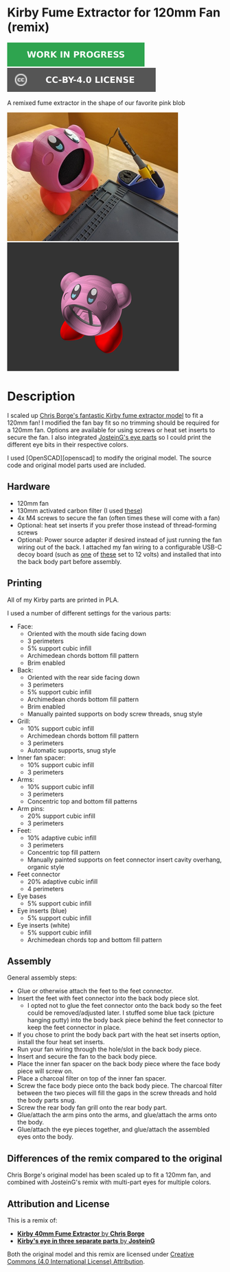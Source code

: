 # Kirby Fume Extractor for 120mm Fan (remix)

![This model is a work in progress][work-in-progress-badge]
[![CC-BY-4.0 license][license-badge]][license]

A remixed fume extractor in the shape of our favorite pink blob

![Model photo](images/readme/photo1.jpg)
![Model render](images/readme/demo.png)

# Description

I scaled up
[Chris Borge's fantastic Kirby fume extractor model][original-model-url]
to fit a 120mm fan! I modified the fan bay fit so no trimming should be required
for a 120mm fan. Options are available for using screws or heat set inserts to
secure the fan. I also integrated
[JosteinG's eye parts][original-model-eyes-url] so I could print the different
eye bits in their respective colors.

I used [OpenSCAD][openscad] to modify the original model. The source code and
original model parts used are included.

## Hardware

* 120mm fan
* 130mm activated carbon filter (I used [these][carbon-filters])
* 4x M4 screws to secure the fan (often times these will come with a fan)
* Optional: heat set inserts if you prefer those instead of thread-forming
  screws
* Optional: Power source adapter if desired instead of just running the fan
  wiring out of the back. I attached my fan wiring to a configurable USB-C decoy
  board (such as [one][usb-c-decoy-option-1] of [these][usb-c-decoy-option-2]
  set to 12 volts) and installed that into the back body part before assembly.

## Printing

All of my Kirby parts are printed in PLA.

I used a number of different settings for the various parts:

* Face:
  * Oriented with the mouth side facing down
  * 3 perimeters
  * 5% support cubic infill
  * Archimedean chords bottom fill pattern
  * Brim enabled
* Back:
  * Oriented with the rear side facing down
  * 3 perimeters
  * 5% support cubic infill
  * Archimedean chords bottom fill pattern
  * Brim enabled
  * Manually painted supports on body screw threads, snug style
* Grill:
  * 10% support cubic infill
  * Archimedean chords bottom fill pattern
  * 3 perimeters
  * Automatic supports, snug style
* Inner fan spacer:
  * 10% support cubic infill
  * 3 perimeters
* Arms:
  * 10% support cubic infill
  * 3 perimeters
  * Concentric top and bottom fill patterns
* Arm pins:
  * 20% support cubic infill
  * 3 perimeters
* Feet:
  * 10% adaptive cubic infill
  * 3 perimeters
  * Concentric top fill pattern
  * Manually painted supports on feet connector insert cavity overhang,
    organic style
* Feet connector
  * 20% adaptive cubic infill
  * 4 perimeters
* Eye bases
  * 5% support cubic infill
* Eye inserts (blue)
  * 5% support cubic infill
* Eye inserts (white)
  * 5% support cubic infill
  * Archimedean chords top and bottom fill pattern

## Assembly

General assembly steps:

* Glue or otherwise attach the feet to the feet connector.
* Insert the feet with feet connector into the back body piece slot.
  * I opted not to glue the feet connector onto the back body so the feet could
    be removed/adjusted later. I stuffed some blue tack (picture hanging putty)
    into the body back piece behind the feet connector to keep the feet
    connector in place.
* If you chose to print the body back part with the heat set inserts option,
  install the four heat set inserts.
* Run your fan wiring through the hole/slot in the back body piece.
* Insert and secure the fan to the back body piece.
* Place the inner fan spacer on the back body piece where the face body piece
  will screw on.
* Place a charcoal filter on top of the inner fan spacer.
* Screw the face body piece onto the back body piece. The charcoal filter
  between the two pieces will fill the gaps in the screw threads and hold the
  body parts snug.
* Screw the rear body fan grill onto the rear body part.
* Glue/attach the arm pins onto the arms, and glue/attach the arms onto the
  body.
* Glue/attach the eye pieces together, and glue/attach the assembled eyes onto
  the body.

## Differences of the remix compared to the original

Chris Borge's original model has been scaled up to fit a 120mm fan, and combined
with JosteinG's remix with multi-part eyes for multiple colors.

## Attribution and License

This is a remix of:

* [**Kirby 40mm Fume Extractor** by **Chris Borge**][original-model-url]
* [**Kirby's eye in three separate parts** by **JosteinG**][original-model-eyes-url]

Both the original model and this remix are licensed under
[Creative Commons (4.0 International License) Attribution][license].

[carbon-filters]: https://amazon.com/dp/B0C2VN85RH/
[license-badge]: /_static/license-badge-cc-by-4.0.svg
[license]: http://creativecommons.org/licenses/by/4.0/
[original-model-eyes-url]: https://www.printables.com/model/437712-kirbys-eye-in-three-separate-parts
[original-model-url]: https://www.printables.com/model/348385-kirby-40mm-fume-extractor
[usb-c-decoy-option-1]: https://www.aliexpress.com/item/3256805358753597.html
[usb-c-decoy-option-2]: https://www.aliexpress.com/item/3256804809774180.html
[work-in-progress-badge]: /_static/work-in-progress-badge.svg
